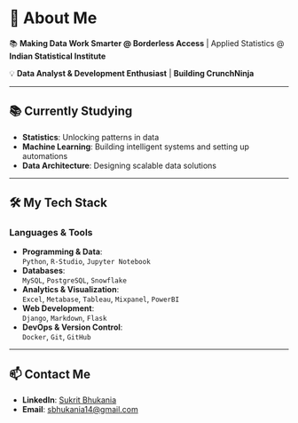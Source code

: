 # 🧭 About Me  

📚 **Making Data Work Smarter @ Borderless Access** | Applied Statistics @ **Indian Statistical Institute**   

💡 **Data Analyst & Development Enthusiast** | **Building CrunchNinja**

---

## 📚 Currently Studying  

- **Statistics**: Unlocking patterns in data  
- **Machine Learning**: Building intelligent systems and setting up automations
- **Data Architecture**: Designing scalable data solutions  

---

## 🛠️ My Tech Stack  

### **Languages & Tools**  
- **Programming & Data**:  
  `Python`, `R-Studio`, `Jupyter Notebook` 
- **Databases**:  
  `MySQL`, `PostgreSQL`, `Snowflake`  
- **Analytics & Visualization**:  
  `Excel`, `Metabase`, `Tableau`, `Mixpanel`, `PowerBI`  
- **Web Development**:  
  `Django`, `Markdown`, `Flask` 
- **DevOps & Version Control**:  
  `Docker`, `Git`, `GitHub`  

---

## 📫 Contact Me  

- **LinkedIn**: [Sukrit Bhukania](https://www.linkedin.com/in/sukritbhukania-dataanalyst/)  
- **Email**: [sbhukania14@gmail.com](mailto:sbhukania14@gmail.com)  
